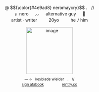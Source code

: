 <p align=center>
     
<br align=center>
      @ $${\color{#4e9ad8} neromaycry}$$  .ㅤ//


<br align=center>
     ﹟   nero   ㅤ         ⸝⸝   ㅤ         alternative guy   ㅤ         🦇 

<br align=center>
    artist · writer   ㅤ              ㅤ             20yo   ㅤ            ㅤ             he  ﾉ  him 

<p align=center>
     <img width="150" alt="image" src="https://64.media.tumblr.com/d710e52df7e33cb3e522d5374abf5f9f/b8a96f318af2d9fc-c8/s500x750/cc6cd616d69a23d943c9733819ad52066dd2dc72.png" />

<sub>
<br align=center>
— ⟢ㅤkeyblade wielderㅤ.ㅤ//


<br align=center>
     <a href="https://lightendshere.atabook.org">sign atabook</a>   ㅤ            ㅤ            ㅤ            ㅤ         
     <a href="https://rentry.co/kingheartz">rentry.co</a>
</sub>
